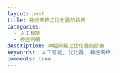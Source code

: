 ```yaml
---
layout: post
title: 神经网络之优化器的妙用
categories: 
  - 人工智能
  - 神经网络
description: 神经网络之优化器的妙用
keywords: '人工智能, 优化器, 神经网络'
comments: true
---
```


